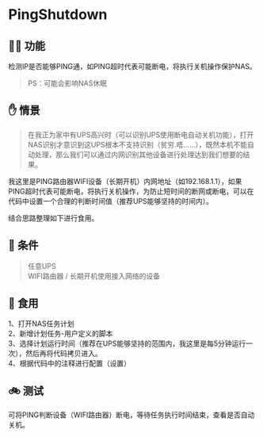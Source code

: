 # PingShutdown

## 🕵️‍♂️ 功能  

检测IP是否能够PING通，如PING超时代表可能断电，将执行关机操作保护NAS。  
> PS：可能会影响NAS休眠  

## ✋ 情景

> 在我正为家中有UPS高兴时（可以识别UPS使用断电自动关机功能），打开NAS识别才意识到这UPS根本不支持识别（贫穷.唔……），既然本机不能自动处理，那么我们可以通过内网识别其他设备进行处理达到我们想要的结果。

我这里是PING路由器WIFI设备（长期开机）内网地址（如192.168.1.1），如果PING超时代表可能断电，将执行关机操作，为防止短时间的断网或断电，可以在代码中设置一个合理的判断时间值（推荐UPS能够坚持的时间内）。  
  
结合思路整理如下进行食用。

## 🎈 条件

> 任意UPS  
> WIFI路由器 / 长期开机使用接入网络的设备

## 🍴 食用

1、打开NAS任务计划  
2、新增计划任务-用户定义的脚本  
3、选择计划运行时间（推荐在UPS能够坚持的范围内，我这里是每5分钟运行一次），然后再将代码拷贝进入。  
4、根据代码中的注释进行配置（设置）  

## 🚲 测试  

可将PING判断设备（WIFI路由器）断电，等待任务执行时间结束，查看是否自动关机。